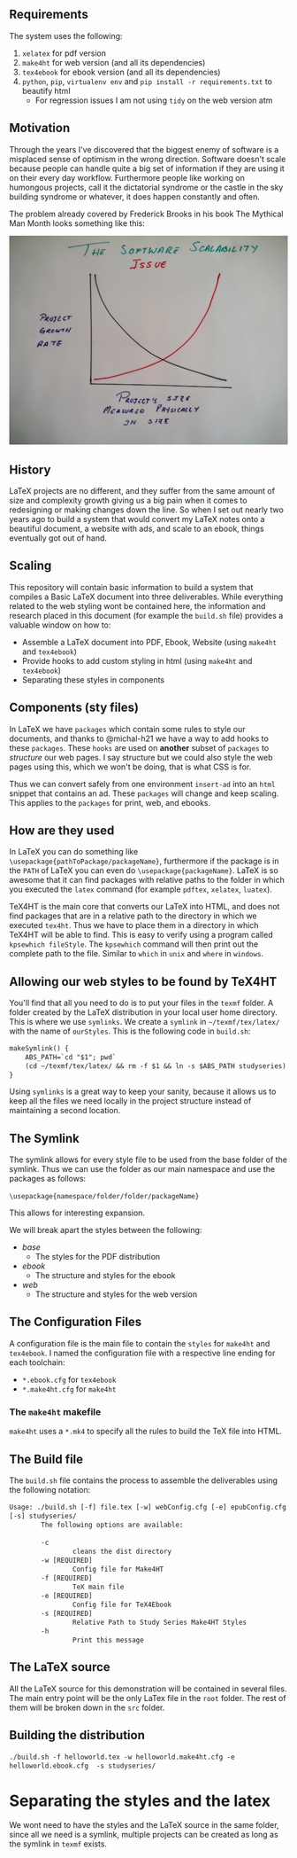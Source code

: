 ## Requirements

The system uses the following:

 1. `xelatex` for pdf version
 2. `make4ht` for web version (and all its dependencies)
 3. `tex4ebook` for ebook version (and all its dependencies)
 4. `python`, `pip`, `virtualenv env` and `pip install -r requirements.txt` to beautify html
    - For regression issues I am not using `tidy` on the web version atm

## Motivation

Through the years I've discovered that the biggest enemy of software is a misplaced sense of optimism in the wrong
direction. Software doesn't scale because people can handle quite a big set of information if they are using it on
their every day workflow. Furthermore people like working on humongous projects, call it the dictatorial syndrome or
the castle in the sky building syndrome or whatever, it does happen constantly and often. 

The problem already covered by Frederick Brooks in his book The Mythical Man Month looks something like this:

![Software Scalability](assets/softwarescalability.jpg)

## History

LaTeX projects are no different, and they suffer from the same amount of size and complexity growth giving us a big 
pain when it comes to redesigning or making changes down the line. So when I set out nearly two years ago to build a 
system that would convert my LaTeX notes onto a beautiful document, a website with ads, and scale to an ebook, things 
eventually got out of hand.

## Scaling

This repository will contain basic information to build a system that compiles a Basic LaTeX document into three
deliverables. While everything related to the web styling wont be contained here, the information and research placed
in this document (for example the `build.sh` file) provides a valuable window on how to:
 
 - Assemble a LaTeX document into PDF, Ebook, Website (using `make4ht` and `tex4ebook`)
 - Provide hooks to add custom styling in html (using `make4ht` and `tex4ebook`)
 - Separating these styles in components 
 
## Components (**sty** files)

In LaTeX we have `packages` which contain some rules to style our documents, and thanks to @michal-h21 we have 
a way to add hooks to these `packages`. These `hooks` are used on **another** subset of `packages` to *structure* our
web pages. I say structure but we could also style the web pages using this, which we won't be doing, that is what
CSS is for. 

Thus we can convert safely from one environment `insert-ad` into an `html` snippet that contains an ad. These 
`packages` will change and keep scaling. This applies to the `packages` for print, web, and ebooks. 

## How are they used

In LaTeX you can do something like `\usepackage{pathToPackage/packageName}`, furthermore if the package is in the `PATH`
of LaTeX you can even do `\usepackage{packageName}`. LaTeX is so awesome that it can find packages with relative paths
to the folder in which you executed the `latex` command (for example `pdftex`, `xelatex`, `luatex`). 

TeX4HT is the main core that converts our LaTeX into HTML, and does not find packages that are in a relative path to
the directory in which we executed `tex4ht`. Thus we have to place them in a directory in which TeX4HT will be able to
find. This is easy to verify using a program called `kpsewhich fileStyle`. The `kpsewhich` command will then print out
the complete path to the file. Similar to `which` in `unix` and `where` in `windows`.

## Allowing our web styles to be found by TeX4HT

You'll find that all you need to do is to put your files in the `texmf` folder. A folder created by the LaTeX 
distribution in your local user home directory. This is where we use `symlinks`. We create a `symlink` in 
`~/texmf/tex/latex/` with the name of `ourStyles`. This is the following code in `build.sh`:

```
makeSymlink() {
    ABS_PATH=`cd "$1"; pwd`
    (cd ~/texmf/tex/latex/ && rm -f $1 && ln -s $ABS_PATH studyseries)
}
```

Using `symlinks` is a great way to keep your sanity, because it allows us to keep all the files we need locally in the
project structure instead of maintaining a second location. 

## The Symlink

The symlink allows for every style file to be used from the base folder of the symlink. Thus we can use the folder
as our main namespace and use the packages as follows:

`\usepackage{namespace/folder/folder/packageName}`

This allows for interesting expansion. 

We will break apart the styles between the following: 

  - *base* 
    - The styles for the PDF distribution
  - *ebook*
    - The structure and styles for the ebook
  - *web*
    - The structure and styles for the web version

## The Configuration Files

A configuration file is the main file to contain the `styles` for `make4ht` and `tex4ebook`. I named the configuration
file with a respective line ending for each toolchain:

  - `*.ebook.cfg` for `tex4ebook`
  - `*.make4ht.cfg` for `make4ht`
    
### The `make4ht` makefile

`make4ht` uses a `*.mk4` to specify all the rules to build the TeX file into HTML. 

## The Build file

The `build.sh` file contains the process to assemble the deliverables using the following notation:

```
Usage: ./build.sh [-f] file.tex [-w] webConfig.cfg [-e] epubConfig.cfg [-s] studyseries/
        The following options are available:

        -c
                cleans the dist directory
        -w [REQUIRED]
                Config file for Make4HT
        -f [REQUIRED]
                TeX main file
        -e [REQUIRED]
                Config file for TeX4Ebook
        -s [REQUIRED]
                Relative Path to Study Series Make4HT Styles
        -h
                Print this message
```

## The LaTeX source

All the LaTeX source for this demonstration will be contained in several files. The main entry point will be the
only LaTex file in the `root` folder. The rest of them will be broken down in the `src` folder. 

## Building the distribution

    ./build.sh -f helloworld.tex -w helloworld.make4ht.cfg -e helloworld.ebook.cfg  -s studyseries/
    
# Separating the styles and the latex

We wont need to have the styles and the LaTeX source in the same folder, since all we need is a symlink, multiple
projects can be created as long as the symlink in `texmf` exists. 


